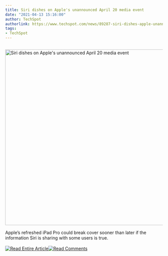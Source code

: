 ```yaml
---
title: Siri dishes on Apple's unannounced April 20 media event
date: "2021-04-13 15:16:00"
author: TechSpot
authorlink: https://www.techspot.com/news/89287-siri-dishes-apple-unannounced-april-20-media-event.html
tags:
- TechSpot
---
```

<a href="https://www.techspot.com/news/89287-siri-dishes-apple-unannounced-april-20-media-event.html" target="_blank"><img src="https://static.techspot.com/images2/news/ts3_thumbs/2019/07/2019-07-26-ts3_thumbs-471.jpg" width="800" height="560" style="padding: 15px 0" title="Siri dishes on Apple's unannounced April 20 media event" /></a><br />Apple’s refreshed iPad Pro could break cover sooner than later if the information Siri is sharing with some users is true.<br /><br /><a href="https://www.techspot.com/news/89287-siri-dishes-apple-unannounced-april-20-media-event.html"><img src="https://static.techspot.com/images/rss/rss_buttons_01.png" border="0" alt="Read Entire Article" /></a><a href="https://www.techspot.com/news/89287-siri-dishes-apple-unannounced-april-20-media-event.html#comments"><img src="https://static.techspot.com/images/rss/rss_buttons_02.png" border="0" alt="Read Comments" /></a><br /><br />
